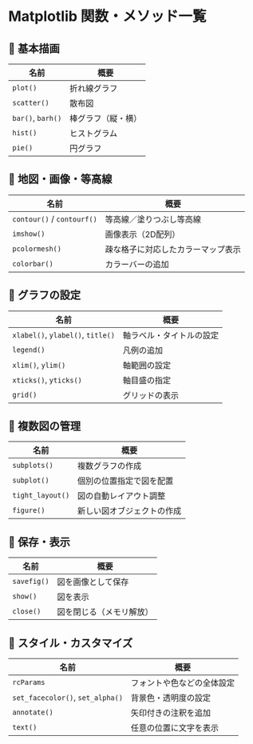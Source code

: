 # Matplotlib 関数・メソッド一覧

## 🔹 基本描画
| 名前 | 概要 |
|------|------|
| `plot()` | 折れ線グラフ |
| `scatter()` | 散布図 |
| `bar()`, `barh()` | 棒グラフ（縦・横） |
| `hist()` | ヒストグラム |
| `pie()` | 円グラフ |

## 🔹 地図・画像・等高線
| 名前 | 概要 |
|------|------|
| `contour()` / `contourf()` | 等高線／塗りつぶし等高線 |
| `imshow()` | 画像表示（2D配列） |
| `pcolormesh()` | 疎な格子に対応したカラーマップ表示 |
| `colorbar()` | カラーバーの追加 |

## 🔹 グラフの設定
| 名前 | 概要 |
|------|------|
| `xlabel()`, `ylabel()`, `title()` | 軸ラベル・タイトルの設定 |
| `legend()` | 凡例の追加 |
| `xlim()`, `ylim()` | 軸範囲の設定 |
| `xticks()`, `yticks()` | 軸目盛の指定 |
| `grid()` | グリッドの表示 |

## 🔹 複数図の管理
| 名前 | 概要 |
|------|------|
| `subplots()` | 複数グラフの作成 |
| `subplot()` | 個別の位置指定で図を配置 |
| `tight_layout()` | 図の自動レイアウト調整 |
| `figure()` | 新しい図オブジェクトの作成 |

## 🔹 保存・表示
| 名前 | 概要 |
|------|------|
| `savefig()` | 図を画像として保存 |
| `show()` | 図を表示 |
| `close()` | 図を閉じる（メモリ解放） |

## 🔹 スタイル・カスタマイズ
| 名前 | 概要 |
|------|------|
| `rcParams` | フォントや色などの全体設定 |
| `set_facecolor()`, `set_alpha()` | 背景色・透明度の設定 |
| `annotate()` | 矢印付きの注釈を追加 |
| `text()` | 任意の位置に文字を表示 |
